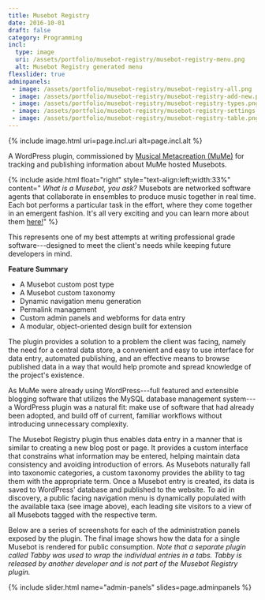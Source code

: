 ```yaml
---
title: Musebot Registry
date: 2016-10-01
draft: false
category: Programming
incl:
  type: image
  uri: /assets/portfolio/musebot-registry/musebot-registry-menu.png
  alt: Musebot Registry generated menu
flexslider: true
adminpanels:
 - image: /assets/portfolio/musebot-registry/musebot-registry-all.png
 - image: /assets/portfolio/musebot-registry/musebot-registry-add-new.png
 - image: /assets/portfolio/musebot-registry/musebot-registry-types.png
 - image: /assets/portfolio/musebot-registry/musebot-registry-settings.png
 - image: /assets/portfolio/musebot-registry/musebot-registry-table.png
---
```


{%
    include image.html
    uri=page.incl.uri
    alt=page.incl.alt
%}

A WordPress plugin, commissioned by [Musical Metacreation (MuMe)](http://musicalmetacreation.org/) for tracking and publishing information about MuMe hosted Musebots.<!--more-->

{%
    include aside.html
    float="right"
    style="text-align:left;width:33%"
    content="
    <em>What is a Musebot, you ask?</em> Musebots are networked software agents that collaborate in ensembles to produce music together in real time. Each bot performs a particular task in the effort, where they come together in an emergent fashion. It's all very exciting and you can learn more about them <a href='http://musicalmetacreation.org/musebots/' target='_blank'>here!</a>"
%}

This represents one of my best attempts at writing professional grade software---designed to meet the client's needs while keeping future developers in mind.

**Feature Summary**

- A Musebot custom post type
- A Musebot custom taxonomy
- Dynamic navigation menu generation
- Permalink management
- Custom admin panels and webforms for data entry
- A modular, object-oriented design built for extension

The plugin provides a solution to a problem the client was facing, namely the need for a central data store, a convenient and easy to use interface for data entry, automated publishing, and an effective means to browse published data in a way that would help promote and spread knowledge of the project's existence.

As MuMe were already using WordPress---full featured and extensible blogging software that utilizes the MySQL database management system---a WordPress plugin was a natural fit: make use of software that had already been adopted, and build off of current, familiar workflows without introducing unnecessary complexity.

The Musebot Registry plugin thus enables data entry in a manner that is similar to creating a new blog post or page. It provides a custom interface that constrains what information may be entered, helping maintain data consistency and avoiding introduction of errors. As Musebots naturally fall into taxonomic categories, a custom taxonomy provides the ability to tag them with the appropriate term. Once a Musebot entry is created, its data is saved to WordPress' database and published to the website. To aid in discovery, a public facing navigation menu is dynamically populated with the available taxa (see image above), each leading site visitors to a view of all Musebots tagged with the respective term.

Below are a series of screenshots for each of the administration panels exposed by the plugin. The final image shows how the data for a single Musebot is rendered for public consumption. *Note that a separate plugin called Tabby was used to wrap the individual entries in a tabs. Tabby is released by another developer and is not part of the Musebot Registry plugin.*

{%
    include slider.html
    name="admin-panels"
    slides=page.adminpanels
%}

